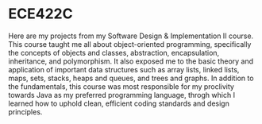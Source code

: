 # ECE422C

Here are my projects from my Software Design & Implementation II course. This course taught me all about object-oriented programming, specifically the concepts of objects and classes, abstraction, encapsulation, inheritance, and polymorphism. It also exposed me to the basic theory and application of important data structures such as array lists, linked lists, maps, sets, stacks, heaps and queues, and trees and graphs. In addition to the fundamentals, this course was most responsible for my proclivity towards Java as my preferred programming language, throgh which I learned how to uphold clean, efficient coding standards and design principles.
